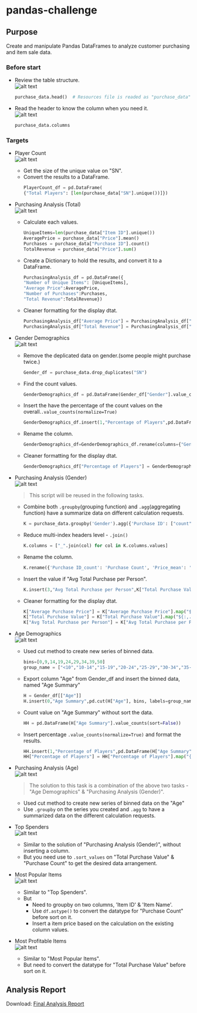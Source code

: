 # pandas-challenge<br />
## Purpose<br />
Create and manipulate Pandas DataFrames to analyze customer purchasing and item sale data.<br />
### Before start
- Review the table structure.<br />
![alt text](https://github.com/Ash-Tao/pandas-challenge/blob/main/HeroesOfPymoli/Screen%20Shot/purchase_data.png)<br />
  ``` python
  purchase_data.head()  # Resources file is readed as "purchase_data"
  ``` 
- Read the header to know the column when you need it.<br />
  ![alt text](https://github.com/Ash-Tao/pandas-challenge/blob/main/HeroesOfPymoli/Screen%20Shot/Column%20Names.png)<br />
  ``` python
  purchase_data.columns
  ```

### Targets<br />
- Player Count<br />
![alt text](https://github.com/Ash-Tao/pandas-challenge/blob/main/HeroesOfPymoli/Screen%20Shot/Player%20Count.png)<br />
  - Get the size of the unique value on "SN".<br />
  - Convert the results to a DataFrame.<br />
    ``` python
    PlayerCount_df = pd.DataFrame(
    {"Total Players": [len(purchase_data["SN"].unique())]})
    ```
- Purchasing Analysis (Total)<br />
![alt text](https://github.com/Ash-Tao/pandas-challenge/blob/main/HeroesOfPymoli/Screen%20Shot/Purchasing%20Analysis%20(Total).png)<br />
  - Calculate each values.<br />
    ``` python 
    UniqueItems=len(purchase_data["Item ID"].unique())
    AveragePrice = purchase_data["Price"].mean()
    Purchases = purchase_data["Purchase ID"].count()
    TotalRevenue = purchase_data["Price"].sum()
    ```
  - Create a Dictionary to hold the results, and convert it to a DataFrame.<br />
    ``` python
    PurchasingAnalysis_df = pd.DataFrame({
    "Number of Unique Items": [UniqueItems],
    "Average Price":AveragePrice,
    "Number of Purchases":Purchases,
    "Total Revenue":TotalRevenue})
    ```
  - Cleaner formatting for the display dtat.<br />
    ``` python
    PurchasingAnalysis_df["Average Price"] = PurchasingAnalysis_df["Average Price"].map("${:,.2f}".format)
    PurchasingAnalysis_df["Total Revenue"] = PurchasingAnalysis_df["Total Revenue"].map("${:,.2f}".format)
    ```
- Gender Demographics<br />
![alt text](https://github.com/Ash-Tao/pandas-challenge/blob/main/HeroesOfPymoli/Screen%20Shot/Gender%20Demographics.png)<br />
  - Remove the deplicated data on gender.(some people might purchase twice.)
    ``` python
    Gender_df = purchase_data.drop_duplicates("SN")
    ```
  - Find the count values.<br />
    ``` python
    GenderDemographics_df = pd.DataFrame(Gender_df["Gender"].value_counts())
    ```
  - Insert the have the percentage of the count values on the overall.`.value_counts(normalize=True)`<br />
    ``` python
    GenderDemographics_df.insert(1,"Percentage of Players",pd.DataFrame(Gender_df["Gender"].value_counts(normalize=True)))
    ```
  - Rename the column.<br />
    ``` python
    GenderDemographics_df=GenderDemographics_df.rename(columns={"Gender":"Total Count"})
    ```
  - Cleaner formatting for the display dtat.<br />
    ``` python
    GenderDemographics_df["Percentage of Players"] = GenderDemographics_df["Percentage of Players"].map("{:.02%}".format)
    ```
- Purchasing Analysis (Gender)<br />
![alt text](https://github.com/Ash-Tao/pandas-challenge/blob/main/HeroesOfPymoli/Screen%20Shot/Purchasing%20Analysis%20(Gender).png)<br />
   > This script will be reused in the following tasks.<br />
  - Combine both `.groupby`(grouping function) and `.agg`(aggregating function) have a summarize data on different calculation requests.<br />
    ``` python
    K = purchase_data.groupby('Gender').agg({'Purchase ID': ["count"], 'Price': ['mean', 'sum']})
    ```
  - Reduce multi-index headers level - `.join()`<br />
    ``` python
    K.columns = ["_".join(col) for col in K.columns.values]
    ```
  - Rename the column.<br />
    ``` python
    K.rename({'Purchase ID_count': 'Purchase Count', 'Price_mean': 'Average Purchase Price', 'Price_sum': 'Total Purchase Value'}, axis=1, inplace=True)
    ```
  - Insert the value if "Avg Total Purchase per Person".<br />
    ``` python
    K.insert(3,"Avg Total Purchase per Person",K["Total Purchase Value"]/GenderDemographics_df["Total Count"])
    ```
  - Cleaner formatting for the display dtat.<br />
    ``` python
    K["Average Purchase Price"] = K["Average Purchase Price"].map("${:,.2f}".format)
    K["Total Purchase Value"] = K["Total Purchase Value"].map("${:,.2f}".format)
    K["Avg Total Purchase per Person"] = K["Avg Total Purchase per Person"].map("${:,.2f}".format)
    ```
- Age Demographics<br />
![alt text](https://github.com/Ash-Tao/pandas-challenge/blob/main/HeroesOfPymoli/Screen%20Shot/Age%20Demographics.png)<br />
  - Used cut method to create new series of binned data.<br />
    ``` python
    bins=[0,9,14,19,24,29,34,39,50]
    group_name = ["<10","10-14","15-19","20-24","25-29","30-34","35-39","+40"]
    ```
  - Export column "Age" from Gender_df and insert the binned data, named "Age Summary"<br />
    ``` python
    H = Gender_df[["Age"]]
    H.insert(0,"Age Summary",pd.cut(H["Age"], bins, labels=group_name, include_lowest=True))
    ```
  - Count value on "Age Summary" without sort the data.<br />
    ``` python
    HH = pd.DataFrame(H["Age Summary"].value_counts(sort=False))
    ```
  - Insert percentage `.value_counts(normalize=True)` and format the results.<br />
    ``` python
    HH.insert(1,"Percentage of Players",pd.DataFrame(H["Age Summary"].value_counts(normalize=True)))
    HH["Percentage of Players"] = HH["Percentage of Players"].map("{:,.2%}".format)
    ```
- Purchasing Analysis (Age)<br />
![alt text](https://github.com/Ash-Tao/pandas-challenge/blob/main/HeroesOfPymoli/Screen%20Shot/Purchasing%20Analysis%20(Age).png)<br />
   > The solution to this task is a combination of the above two tasks - "Age Demographics" & "Purchasing Analysis (Gender)". <br />
  - Used cut method to create new series of binned data on the "Age"<br />
  - Use `.groupby` on the series you created and `.agg` to have a summarized data on the different calculation requests.<br />

- Top Spenders<br />
![alt text](https://github.com/Ash-Tao/pandas-challenge/blob/main/HeroesOfPymoli/Screen%20Shot/Top%20Spenders.png)<br />
  - Similar to the solution of "Purchasing Analysis (Gender)", without inserting a column.<br />
  - But you need use to `.sort_values` on "Total Purchase Value" & "Purchase Count" to get the desired data arrangement.<br />

- Most Popular Items<br />
![alt text](https://github.com/Ash-Tao/pandas-challenge/blob/main/HeroesOfPymoli/Screen%20Shot/Most%20Popular%20Items.png)<br />
  - Similar to "Top Spenders".<br />
  - But<br />
    - Need to groupby on two columns, 'Item ID' & 'Item Name'.<br />
    - Use `df.astype()` to convert the datatype for "Purchase Count" before sort on it.<br />
    - Insert a item price based on the calculation on the existing column values.<br />

- Most Profitable Items<br />
![alt text](https://github.com/Ash-Tao/pandas-challenge/blob/main/HeroesOfPymoli/Screen%20Shot/Most%20Profitable%20Items.png)<br />
  - Similar to "Most Popular Items".<br />
  - But need to convert the datatype for "Total Purchase Value" before sort on it.<br />



## Analysis Report<br />
Download: [Final Analysis Report](https://github.com/Ash-Tao/pandas-challenge/blob/main/HeroesOfPymoli/AnalysisReport.docx)<br />
